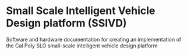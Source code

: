 # Small Scale Intelligent Vehicle Design platform (SSIVD)
Software and hardware documentation for creating an implementation of the Cal Poly SLO small-scale intelligent vehicle design platform
